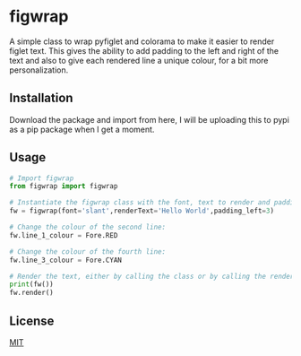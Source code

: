 # figwrap

A simple class to wrap pyfiglet and colorama to make it easier to render figlet text. This gives the ability to add padding to the left and right of the text and also to give each rendered line a unique colour, for a bit more personalization.

## Installation

Download the package and import from here, I will be uploading this to pypi as a pip package when I get a moment.

## Usage

```python
# Import figwrap
from figwrap import figwrap

# Instantiate the figwrap class with the font, text to render and padding:
fw = figwrap(font='slant',renderText='Hello World',padding_left=3)

# Change the colour of the second line:
fw.line_1_colour = Fore.RED

# Change the colour of the fourth line:
fw.line_3_colour = Fore.CYAN

# Render the text, either by calling the class or by calling the render method:
print(fw())
fw.render()
```

## License

[MIT](https://choosealicense.com/licenses/mit/)
